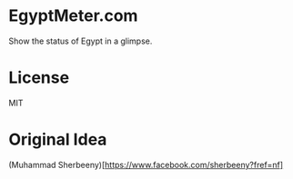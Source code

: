 EgyptMeter.com
==============

Show the status of Egypt in a glimpse.

License
=======
MIT

Original Idea
=============
(Muhammad Sherbeeny)[https://www.facebook.com/sherbeeny?fref=nf]
